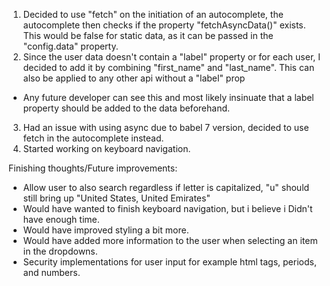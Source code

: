 1. Decided to use "fetch" on the initiation of an autocomplete, the autocomplete then checks if the property
  "fetchAsyncData()" exists. This would be false for static data, as it can be passed in the "config.data" property.
2. Since the user data doesn't contain a "label" property or for each user, I decided to add it by combining "first_name"
and "last_name". This can also be applied to any other api without a "label" prop
  * Any future developer can see this and most likely insinuate that a label property should be added to the data beforehand.
3. Had an issue with using async due to babel 7 version, decided to use fetch in the autocomplete instead.
4. Started working on keyboard navigation.

Finishing thoughts/Future improvements:
* Allow user to also search regardless if letter is capitalized, "u" should still bring up "United States, United Emirates"
* Would have wanted to finish keyboard navigation, but i believe i Didn't have enough time.
* Would have improved styling a bit more.
* Would have added more information to the user when selecting an item in the dropdowns.
* Security implementations for user input for example html tags, periods, and numbers.